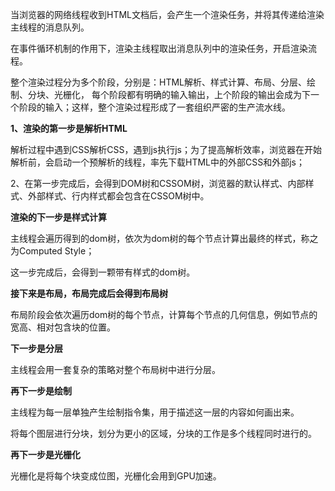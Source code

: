 当浏览器的网络线程收到HTML文档后，会产生一个渲染任务，并将其传递给渲染主线程的消息队列。

在事件循环机制的作用下，渲染主线程取出消息队列中的渲染任务，开启渲染流程。

整个渲染过程分为多个阶段，分别是：HTML解析、样式计算、布局、分层、绘制、分块、光栅化， 每个阶段都有明确的输入输出，上个阶段的输出会成为下一个阶段的输入；这样，整个渲染过程形成了一套组织严密的生产流水线。

**1、渲染的第一步是解析HTML**

解析过程中遇到CSS解析CSS，遇到js执行js；为了提高解析效率，浏览器在开始解析前，会启动一个预解析的线程，率先下载HTML中的外部CSS和外部js；

2、在第一步完成后，会得到DOM树和CSSOM树，浏览器的默认样式、内部样式、外部样式、行内样式都会包含在CSSOM树中。

**渲染的下一步是样式计算**

主线程会遍历得到的dom树，依次为dom树的每个节点计算出最终的样式，称之为Computed Style；

这一步完成后，会得到一颗带有样式的dom树。

**接下来是布局，布局完成后会得到布局树**

布局阶段会依次遍历dom树的每个节点，计算每个节点的几何信息，例如节点的宽高、相对包含块的位置。


**下一步是分层**

主线程会用一套复杂的策略对整个布局树中进行分层。

**再下一步是绘制**

主线程为每一层单独产生绘制指令集，用于描述这一层的内容如何画出来。

将每个图层进行分块，划分为更小的区域，分块的工作是多个线程同时进行的。

**再下一步是光栅化**

光栅化是将每个块变成位图，光栅化会用到GPU加速。



